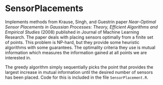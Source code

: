 # SensorPlacements

Implements methods from Krause, Singh, and Guestrin paper *Near-Optimal Sensor Placements in Gaussian Processes:
Theory, Efficient Algorithms and Empirical Studies* (2008) published in Journal of Machine Learning Research.
The paper deals with placing sensors optimally from a finite set of points. This problem is NP-hard, but they provide some heuristic algorithms with some guarantees. The optimality criteria they use is mutual information which measures the information gained at all points we are interested in.

The greedy algorithm simply sequentially picks the point that provides the largest increase in mutual information until the desired number of sensors has been placed. Code for this is included in the file `SensorPlacement.R`.
